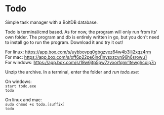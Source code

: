 # Todo
Simple task manager with a BoltDB database.

Todo is terminal/cmd based. As for now, the program will only run from its' own folder. The program and db is entirely written in go, but you don't need to install go to run the program. Download it and try it out!

For linux: https://app.box.com/s/uybbovpq0gbgzvez64w4b3llj2xqz4rm<br>
For mac: https://app.box.com/s/xff6p22pe6lnd1nysxzcvn96h6srowu1<br>
For windows: https://app.box.com/s/19w6jtp5pw7zyxorfqmr1tewghcoip7n<br>

Unzip the archive. In a terminal, enter the folder and *run todo.exe:*<br>

On windows:<br>
`start todo.exe`<br>
`todo`<br>

On linux and mac:<br>
`sudo chmod +x todo.[suffix]`<br>
`todo`<br>
